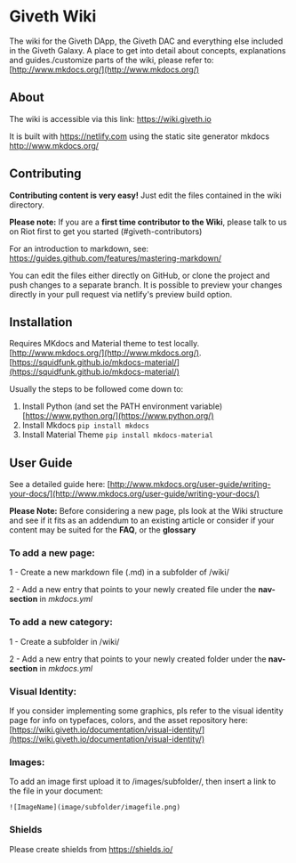 # Giveth Wiki
The wiki for the Giveth DApp, the Giveth DAC and everything else included in the Giveth Galaxy. A place to get into detail about concepts, explanations and guides./customize parts of the wiki, please refer to: [http://www.mkdocs.org/](http://www.mkdocs.org/)

## About
The wiki is accessible via this link: https://wiki.giveth.io

It is built with https://netlify.com using the static site generator mkdocs http://www.mkdocs.org/

## Contributing
**Contributing content is very easy!** Just edit the files contained in the wiki directory.

**Please note:** If you are a **first time contributor to the Wiki**, please talk to us on Riot first to get you started (#giveth-contributors)

For an introduction to markdown, see: https://guides.github.com/features/mastering-markdown/

You can edit the files either directly on GitHub, or clone the project and push changes to a separate branch. It is possible to preview your changes directly in your pull request via netlify's preview build option.

## Installation
Requires MKdocs and Material theme to test locally.  [http://www.mkdocs.org/](http://www.mkdocs.org/). [https://squidfunk.github.io/mkdocs-material/](https://squidfunk.github.io/mkdocs-material/)

Usually the steps to be followed come down to:
1. Install Python (and set the PATH environment variable)
[https://www.python.org/](https://www.python.org/)
2. Install Mkdocs
``pip install mkdocs``
3. Install Material Theme
``pip install mkdocs-material``

## User Guide
See a detailed guide here: [http://www.mkdocs.org/user-guide/writing-your-docs/](http://www.mkdocs.org/user-guide/writing-your-docs/)

**Please Note:** Before considering a new page, pls look at the Wiki structure and see if it fits as an addendum to an existing article or consider if your content may be suited for the **FAQ**, or the **glossary**

### To add a new page:
  1 - Create a new markdown file (.md) in a subfolder of /wiki/

  2 - Add a new entry that points to your newly created file under the **nav-section** in *mkdocs.yml*

### To add a new category:
  1 - Create a subfolder in /wiki/

  2 - Add a new entry that points to your newly created folder under  the **nav-section** in *mkdocs.yml*

### Visual Identity:
  If you consider implementing some graphics, pls refer to the visual identity page for info on typefaces, colors, and the asset repository here: [https://wiki.giveth.io/documentation/visual-identity/](https://wiki.giveth.io/documentation/visual-identity/)

### Images:
  To add an image first upload it to /images/subfolder/, then insert a link to the file in your document:

  ```![ImageName](image/subfolder/imagefile.png)```

### Shields

Please create shields from https://shields.io/